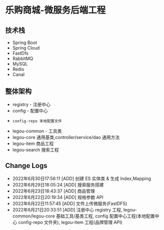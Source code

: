 # 乐购商城-微服务后端工程
## 技术栈
- Spring Boot
- Spring Cloud
- FastDfs
- RabbitMQ
- MySQL
- Redis
- Canal

## 整体架构
- registry - 注册中心
- config - 配置中心
-     config-repo 本地配置文件
- legou-common - 工具类
- legou-core 通用基类,controller/service/dao 通用方法
- legou-item 商品工程
- legou-search 搜索工程

## Change Logs
- 2022年6月30日17:56:11 [ADD] 创建 ES 实体类 & 生成 Index,Mapping 
- 2022年6月29日18:05:24 [ADD] 搜索服务搭建
- 2022年6月23日18:43:37 [ADD] 商品管理
- 2022年6月22日20:19:34 [ADD] 规格参数 API
- 2022年6月22日11:57:45 [ADD] 文件上传微服务(FastDFS)
- 2022年6月21日20:33:51 [ADD] 注册中心 registry 工程, legou-common/legou-core 基础工具/基类工程, config 配置中心工程(本地配置中心 config-repo
 文件夹), legou-item 工程(品牌管理 API)
 
